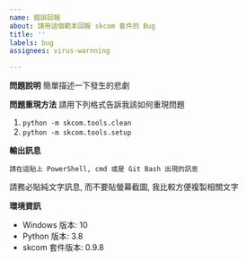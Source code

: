 ```yaml
---
name: 錯誤回報
about: 請用這個範本回報 skcom 套件的 Bug
title: ''
labels: bug
assignees: virus-warnning

---
```


**問題說明**
簡單描述一下發生的悲劇

**問題重現方法**
請用下列格式告訴我該如何重現問題
1. ```python -m skcom.tools.clean```
2. ```python -m skcom.tools.setup```

**輸出訊息**
```
請在這貼上 PowerShell, cmd 或是 Git Bash 出現的訊息
```
請務必貼純文字訊息, 而不要貼螢幕截圖, 我比較方便複製相關文字

**環境資訊**
 - Windows 版本: 10
 - Python 版本: 3.8
 - skcom 套件版本: 0.9.8
